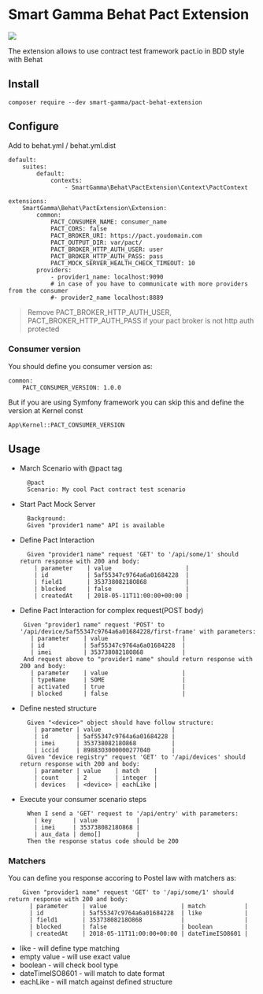 # Smart Gamma Behat Pact Extension

<img src="https://travis-ci.org/smart-gamma/pact-behat-extension.svg?branch=master" />

The extension allows to use contract test framework pact.io in BDD style with Behat

## Install

``
composer require --dev smart-gamma/pact-behat-extension
`` 

## Configure

Add to behat.yml / behat.yml.dist

    default:
        suites:
            default:
                contexts:
                    - SmartGamma\Behat\PactExtension\Context\PactContext
                
    extensions:
        SmartGamma\Behat\PactExtension\Extension:
            common:
                PACT_CONSUMER_NAME: consumer_name
                PACT_CORS: false
                PACT_BROKER_URI: https://pact.youdomain.com
                PACT_OUTPUT_DIR: var/pact/
                PACT_BROKER_HTTP_AUTH_USER: user
                PACT_BROKER_HTTP_AUTH_PASS: pass
                PACT_MOCK_SERVER_HEALTH_CHECK_TIMEOUT: 10
            providers:
                - provider1_name: localhost:9090
                # in case of you have to communicate with more providers from the consumer 
                #- provider2_name localhost:8889


> Remove  PACT_BROKER_HTTP_AUTH_USER, PACT_BROKER_HTTP_AUTH_PASS if your pact broker is not http auth  protected

### Consumer version

You should define you consumer version as:

    common:
        PACT_CONSUMER_VERSION: 1.0.0

But if you are using Symfony framework you can skip this and define the version at Kernel const 

    App\Kernel::PACT_CONSUMER_VERSION
    
## Usage

- March Scenario with @pact tag


        @pact
        Scenario: My cool Pact contract test scenario


- Start Pact Mock Server

        Background:
        Given "provider1 name" API is available
   

- Define Pact Interaction

        Given "provider1 name" request 'GET' to '/api/some/1' should return response with 200 and body:
          | parameter    | value                     |
          | id           | 5af55347c9764a6a01684228  |
          | field1       | 35373808218O868           |
          | blocked      | false                     |
          | createdAt    | 2018-05-11T11:00:00+00:00 |

 - Define Pact Interaction for complex request(POST body)
 
        Given "provider1 name" request 'POST' to '/api/device/5af55347c9764a6a01684228/first-frame' with parameters:
          | parameter    | value                     |
          | id           | 5af55347c9764a6a01684228  |
          | imei         | 35373808218O868           |
        And request above to "provider1 name" should return response with 200 and body:
          | parameter    | value                     | 
          | typeName     | SOME                      | 
          | activated    | true                      | 
          | blocked      | false                     | 

- Define nested structure

        Given "<device>" object should have follow structure:
          | parameter | value                    |
          | id        | 5af55347c9764a6a01684228 |
          | imei      | 35373808218O868          |
          | iccid     | 89883O3000000277040      |
        Given "device registry" request 'GET' to '/api/devices' should return response with 200 and body:
          | parameter | value    | match    |
          | count     | 2        | integer  |
          | devices   | <device> | eachLike |
          
- Execute your consumer scenario steps  

        When I send a 'GET' request to '/api/entry' with parameters:
          | key      | value           |
          | imei     | 35373808218O868 |
          | aux_data | demo[]          |
        Then the response status code should be 200   
        
### Matchers
        
You can define you response accoring to Postel law with matchers as:
        
        Given "provider1 name" request 'GET' to '/api/some/1' should return response with 200 and body:
          | parameter    | value                     | match           |
          | id           | 5af55347c9764a6a01684228  | like            |
          | field1       | 35373808218O868           |                 | 
          | blocked      | false                     | boolean         |
          | createdAt    | 2018-05-11T11:00:00+00:00 | dateTimeISO8601 |
 
 - like - will define type matching
 - empty value - will use exact value
 - boolean - will check bool type
 - dateTimeISO8601 - will match to date format
 - eachLike - will match against defined structure
 